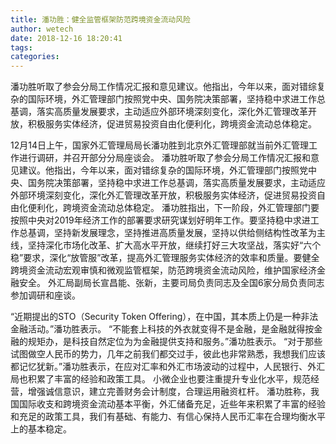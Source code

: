 ```yaml
---
title: 潘功胜：健全监管框架防范跨境资金流动风险
author: wetech
date: 2018-12-16 18:20:41
tags: 
categories: 
---
```

潘功胜听取了参会分局工作情况汇报和意见建议。他指出，今年以来，面对错综复杂的国际环境，外汇管理部门按照党中央、国务院决策部署，坚持稳中求进工作总基调，落实高质量发展要求，主动适应外部环境深刻变化，深化外汇管理改革开放，积极服务实体经济，促进贸易投资自由化便利化，跨境资金流动总体稳定。
<!-- more -->
12月14日上午，国家外汇管理局局长潘功胜到北京外汇管理部就当前外汇管理工作进行调研，并召开部分分局座谈会。
潘功胜听取了参会分局工作情况汇报和意见建议。他指出，今年以来，面对错综复杂的国际环境，外汇管理部门按照党中央、国务院决策部署，坚持稳中求进工作总基调，落实高质量发展要求，主动适应外部环境深刻变化，深化外汇管理改革开放，积极服务实体经济，促进贸易投资自由化便利化，跨境资金流动总体稳定。
潘功胜指出，下一阶段，外汇管理部门要按照中央对2019年经济工作的部署要求研究谋划好明年工作。要坚持稳中求进工作总基调，坚持新发展理念，坚持推进高质量发展，坚持以供给侧结构性改革为主线，坚持深化市场化改革、扩大高水平开放，继续打好三大攻坚战，落实好“六个稳”要求，深化“放管服”改革，提高外汇管理服务实体经济的效率和质量。要健全跨境资金流动宏观审慎和微观监管框架，防范跨境资金流动风险，维护国家经济金融安全。
外汇局副局长宣昌能、张新，主要司局负责同志及全国6家分局负责同志参加调研和座谈。
 
 
“近期提出的STO（Security Token Offering），在中国，其本质上仍是一种非法金融活动。”潘功胜表示。
“不能套上科技的外衣就变得不是金融，是金融就得按金融的规矩办，是科技自然定位为为金融提供支持和服务。”潘功胜表示。
“对于那些试图做空人民币的势力，几年之前我们都交过手，彼此也非常熟悉，我想我们应该都记忆犹新。”潘功胜表示，在应对汇率和外汇市场波动的过程中，人民银行、外汇局也积累了丰富的经验和政策工具。
小微企业也要注重提升专业化水平，规范经营，增强诚信意识，建立完善财务会计制度，合理运用融资杠杆。
潘功胜称，我国国际收支和跨境资金流动基本平衡，外汇储备充足，近些年来积累了丰富的经验和充足的政策工具，我们有基础、有能力、有信心保持人民币汇率在合理均衡水平上的基本稳定。
